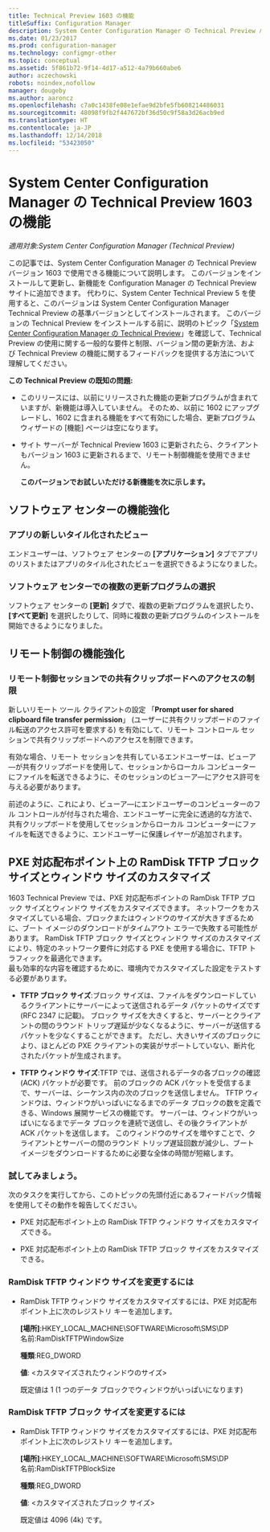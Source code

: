 ```yaml
---
title: Technical Preview 1603 の機能
titleSuffix: Configuration Manager
description: System Center Configuration Manager の Technical Preview バージョン 1603 で使用できる機能について説明します。
ms.date: 01/23/2017
ms.prod: configuration-manager
ms.technology: configmgr-other
ms.topic: conceptual
ms.assetid: 5f861b72-9f14-4d17-a512-4a79b660abe6
author: aczechowski
robots: noindex,nofollow
manager: dougeby
ms.author: aaroncz
ms.openlocfilehash: c7a0c1438fe08e1efae9d2bfe5fb608214486031
ms.sourcegitcommit: 48098f9fb2f447672bf36d50c9f58a3d26acb9ed
ms.translationtype: HT
ms.contentlocale: ja-JP
ms.lasthandoff: 12/14/2018
ms.locfileid: "53423050"
---
```

# <a name="capabilities-in-technical-preview-1603-for-system-center-configuration-manager"></a>System Center Configuration Manager の Technical Preview 1603 の機能

*適用対象:System Center Configuration Manager (Technical Preview)*

この記事では、System Center Configuration Manager の Technical Preview バージョン 1603 で使用できる機能について説明します。 このバージョンをインストールして更新し、新機能を Configuration Manager の Technical Preview サイトに追加できます。 代わりに、System Center Technical Preview 5 を使用すると、このバージョンは System Center Configuration Manager Technical Preview の基準バージョンとしてインストールされます。 このバージョンの Technical Preview をインストールする前に、説明のトピック「[System Center Configuration Manager の Technical Preview](../../core/get-started/technical-preview.md)」を確認して、Technical Preview の使用に関する一般的な要件と制限、バージョン間の更新方法、および Technical Preview の機能に関するフィードバックを提供する方法について理解してください。  

 **この Technical Preview の既知の問題:**  

- このリリースには、以前にリリースされた機能の更新プログラムが含まれていますが、新機能は導入していません。 そのため、以前に 1602 にアップグレードし、1602 に含まれる機能をすべて有効にした場合、更新プログラム ウィザードの [機能] ページは空になります。  

- サイト サーバーが Technical Preview 1603 に更新されたら、クライアントもバージョン 1603 に更新されるまで、リモート制御機能を使用できません。  

  **このバージョンでお試しいただける新機能を次に示します。**  

##  <a name="BKMK_SC1603"></a> ソフトウェア センターの機能強化  

### <a name="new-tiled-view-for-apps"></a>アプリの新しいタイル化されたビュー  
 エンドユーザーは、ソフトウェア センターの **[アプリケーション]** タブでアプリのリストまたはアプリのタイル化されたビューを選択できるようになりました。  

### <a name="select-multiple-updates-in-software-center"></a>ソフトウェア センターでの複数の更新プログラムの選択  
 ソフトウェア センターの **[更新]** タブで、複数の更新プログラムを選択したり、**[すべて更新]** を選択したりして、同時に複数の更新プログラムのインストールを開始できるようになりました。  

##  <a name="BKMK_RC1603"></a> リモート制御の機能強化  

### <a name="limit-shared-clipboard-access-in-a-remote-control-session"></a>リモート制御セッションでの共有クリップボードへのアクセスの制限  
 新しいリモート ツール クライアントの設定 「**Prompt user for shared clipboard file transfer permission**」 (ユーザーに共有クリップボードのファイル転送のアクセス許可を要求する) を有効にして、リモート コントロール セッションで共有クリップボードへのアクセスを制限できます。  

 有効な場合、リモート セッションを共有しているエンドユーザーは、ビューア―が共有クリップボードを使用して、セッションからローカル コンピューターにファイルを転送できるように、そのセッションのビューア―にアクセス許可を与える必要があります。  

 前述のように、これにより、ビューア―にエンドユーザーのコンピューターのフル コントロールが付与された場合、エンドユーザーに完全に透過的な方法で、共有クリップボードを使用してセッションからローカル コンピューターにファイルを転送できるように、エンドユーザーに保護レイヤーが追加されます。  

##  <a name="BKMK_RamDiskTFTP"></a> PXE 対応配布ポイント上の RamDisk TFTP ブロック サイズとウィンドウ サイズのカスタマイズ  
 1603 Technical Preview では、PXE 対応配布ポイントの RamDisk TFTP ブロック サイズとウィンドウ サイズをカスタマイズできます。 ネットワークをカスタマイズしている場合、ブロックまたはウィンドウのサイズが大きすぎるために、ブート イメージのダウンロードがタイムアウト エラーで失敗する可能性があります。 RamDisk TFTP ブロック サイズとウィンドウ サイズのカスタマイズにより、特定のネットワーク要件に対応する PXE を使用する場合に、TFTP トラフィックを最適化できます。   
最も効率的な内容を確認するために、環境内でカスタマイズした設定をテストする必要があります。  

-   **TFTP ブロック サイズ**:ブロック サイズは、ファイルをダウンロードしているクライアントにサーバーによって送信されるデータ パケットのサイズです (RFC 2347 に記載)。 ブロック サイズを大きくすると、サーバーとクライアントの間のラウンド トリップ遅延が少なくなるように、サーバーが送信するパケットを少なくすることができます。 ただし、大きいサイズのブロックにより、ほとんどの PXE クライアントの実装がサポートしていない、断片化されたパケットが生成されます。  

-   **TFTP ウィンドウ サイズ**:TFTP では、送信されるデータの各ブロックの確認 (ACK) パケットが必要です。 前のブロックの ACK パケットを受信するまで、サーバーは、シーケンス内の次のブロックを送信しません。 TFTP ウィンドウは、ウィンドウがいっぱいになるまでのデータ ブロックの数を定義できる、Windows 展開サービスの機能です。 サーバーは、ウィンドウがいっぱいになるまでデータ ブロックを連続で送信し、その後クライアントが ACK パケットを送信します。 このウィンドウのサイズを増やすことで、クライアントとサーバーの間のラウンド トリップ遅延回数が減少し、ブート イメージをダウンロードするために必要な全体の時間が短縮します。  

### <a name="try-it-out"></a>試してみましょう。  
 次のタスクを実行してから、このトピックの先頭付近にあるフィードバック情報を使用してその動作を報告してください。  

-   PXE 対応配布ポイント上の RamDisk TFTP ウィンドウ サイズをカスタマイズできる。  

-   PXE 対応配布ポイント上の RamDisk TFTP ブロック サイズをカスタマイズできる。  

### <a name="to-modify-the-ramdisk-tftp-window-size"></a>RamDisk TFTP ウィンドウ サイズを変更するには  

- RamDisk TFTP ウィンドウ サイズをカスタマイズするには、PXE 対応配布ポイント上に次のレジストリ キーを追加します。  

   **[場所]**:HKEY_LOCAL_MACHINE\SOFTWARE\Microsoft\SMS\DP  
  名前:RamDiskTFTPWindowSize  

   **種類**:REG_DWORD  

   **値**: &lt;カスタマイズされたウィンドウのサイズ\>  

  既定値は 1 (1 つのデータ ブロックでウィンドウがいっぱいになります)  

### <a name="to-modify-the-ramdisk-tftp-block-size"></a>RamDisk TFTP ブロック サイズを変更するには  

- RamDisk TFTP ウィンドウ サイズをカスタマイズするには、PXE 対応配布ポイント上に次のレジストリ キーを追加します。  

   **[場所]**:HKEY_LOCAL_MACHINE\SOFTWARE\Microsoft\SMS\DP  
  名前:RamDiskTFTPBlockSize  

   **種類**:REG_DWORD  

   **値**: &lt;カスタマイズされたブロック サイズ\>  

  既定値は 4096 (4k) です。  
